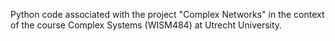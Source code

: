 Python code associated with the project "Complex Networks" in the context of the course Complex Systems (WISM484) at Utrecht University.
